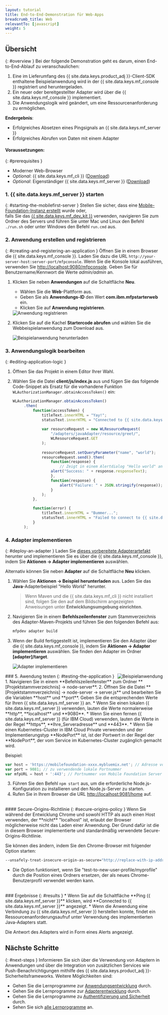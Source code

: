```yaml
---
layout: tutorial
title: End-to-End-Demonstration für Web-Apps
breadcrumb_title: Web
relevantTo: [javascript]
weight: 5
---
```

<!-- NLS_CHARSET=UTF-8 -->
## Übersicht
{: #overview }
Bei der folgende Demonstration geht es darum, einen End-to-End-Ablauf zu veranschaulichen: 

1. Eine im Lieferumfang des {{ site.data.keys.product_adj }}-Client-SDK enthaltene Beispielanwendung wird
in der {{ site.data.keys.mf_console }} registriert und heruntergeladen. 
2. Ein neuer oder bereitgestellter Adapter wird über die {{ site.data.keys.mf_console }} implementiert.  
3. Die Anwendungslogik wird geändert, um eine Ressourcenanforderung zu ermöglichen. 

**Endergebnis**:

* Erfolgreiches Absetzen eines Pingsignals an {{ site.data.keys.mf_server }}
* Erfolgreiches Abrufen von Daten mit einem Adapter

#### Voraussetzungen: 
{: #prerequisites }
* Moderner Web-Browser
* *Optional*: {{ site.data.keys.mf_cli }} ([Download]({{site.baseurl}}/downloads))
* *Optional*: Eigenständiger {{ site.data.keys.mf_server }} ([Download]({{site.baseurl}}/downloads))

### 1. {{ site.data.keys.mf_server }} starten
{: #starting-the-mobilefirst-server }
Stellen Sie sicher, dass eine [Mobile-Foundation-Instanz erstellt](../../bluemix/using-mobile-foundation) wurde oder,   
falls Sie das [{{ site.data.keys.mf_dev_kit }}](../../installation-configuration/development/mobilefirst) verwenden, navigieren
Sie zum Ordner des Servers und führen Sie unter Mac und Linux den Befehl `./run.sh` oder unter Windows den Befehl `run.cmd` aus.

### 2. Anwendung erstellen und registrieren
{: #creating-and-registering-an-application }
Öffnen Sie in einem Browser die {{ site.data.keys.mf_console }}. Laden Sie dazu die URL `http://your-server-host:server-port/mfpconsole`. Wenn Sie die Konsole lokal ausführen, verwenden Sie [http://localhost:9080/mfpconsole](http://localhost:9080/mfpconsole). Geben Sie für Benutzername/Kennwort die Werte *admin/admin* an.

1. Klicken Sie neben **Anwendungen** auf die Schaltfläche **Neu**. 
    * Wählen Sie die **Web**-Plattform aus. 
    * Geben Sie als **Anwendungs-ID** den Wert **com.ibm.mfpstarterweb** ein. 
    * Klicken Sie auf **Anwendung registrieren**. 

    <img class="gifplayer" alt="Anwendung registrieren" src="register-an-application-web.png"/>

2. Klicken Sie auf die Kachel **Startercode abrufen** und wählen Sie die Webbeispielanwendung zum Download aus. 

    <img class="gifplayer" alt="Beispielanwendung herunterladen" src="download-starter-code-web.png"/>

### 3. Anwendungslogik bearbeiten
{: #editing-application-logic }
1. Öffnen Sie das Projekt in einem Editor Ihrer Wahl. 

2. Wählen Sie die Datei **client/js/index.js** aus und fügen Sie das folgende Code-Snippet als Ersatz für die vorhandene Funktion `WLAuthorizationManager.obtainAccessToken()` ein:

   ```javascript
   WLAuthorizationManager.obtainAccessToken()
        .then(
            function(accessToken) {
                titleText.innerHTML = "Yay!";
                statusText.innerHTML = "Connected to {{ site.data.keys.mf_server }}";
                
                var resourceRequest = new WLResourceRequest(
                    "/adapters/javaAdapter/resource/greet/",
                    WLResourceRequest.GET
                );
                
                resourceRequest.setQueryParameter("name", "world");
                resourceRequest.send().then(
                    function(response) {
                        // Zeigt in einem Alertdialog "Hello world" an
                    alert("Success: " + response.responseText);
                    },
                    function(response) {
                        alert("Failure: " + JSON.stringify(response));
                    }
                );
            },

            function(error) {
                titleText.innerHTML = "Bummer...";
                statusText.innerHTML = "Failed to connect to {{ site.data.keys.mf_server }}";
            }
        );
   ```

### 4. Adapter implementieren
{: #deploy-an-adapter }
Laden Sie [dieses vorbereitete Adapterartefakt](../javaAdapter.adapter) herunter und implementieren Sie
es über die {{ site.data.keys.mf_console }}, indem Sie **Aktionen → Adapter implementieren** auswählen. 

Alternativ können Sie neben **Adapter** auf die Schaltfläche **Neu** klicken.   

1. Wählen Sie **Aktionen → Beispiel herunterladen** aus. Laden Sie das **Java**-Adapterbeispiel "Hello World" herunter. 

   > Wenn Maven und die {{ site.data.keys.mf_cli }} nicht installiert sind,
folgen Sie den auf dem Bildschirm angezeigten Anweisungen unter **Entwicklungsumgebung einrichten**.



2. Navigieren Sie in einem **Befehlszeilenfenster** zum Stammverzeichnis des Adapter-Maven-Projekts und führen Sie den
folgenden Befehl aus: 

   ```bash
   mfpdev adapter build
   ```

3. Wenn der Build fertiggestellt ist, implementieren Sie den Adapter über die
{{ site.data.keys.mf_console }}, indem Sie **Aktionen → Adapter implementieren** auswählen. Sie finden den Adapter im Ordner
**[adapter]/target**. 

    <img class="gifplayer" alt="Adapter implementieren" src="create-an-adapter.png"/>   


<img src="web-success.png" alt="Beispielanwendung" style="float:right"/>
### 5. Awendung testen
{: #testing-the-application }
1. Navigieren Sie in einem **Befehlszeilenfenster** zum Ordner **[Projektstammverzeichnis] → node-server**.
2. Öffnen Sie die Datei **[Projektstammverzeichnis] → node-server → server.js** und bearbeiten Sie die Variablen **host** und **port**. Geben Sie die entsprechenden Werte für Ihren {{ site.data.keys.mf_server }} an.
    * Wenn Sie einen lokalen {{ site.data.keys.mf_server }} verwenden, lauten die Werte normalerweise **http**, **localhost** und **9080**.
    * Wenn Sie einen fernen {{ site.data.keys.mf_server }} (für IBM Cloud) verwenden, lauten die Werte in der Regel **https**, **Ihre_Serveradresse** und **443**.
    * Wenn Sie einen Kubernetes-Cluster in IBM Cloud Private verwenden und der Implementierungstyp **NodePort** ist, ist der Portwert in der Regel der **NodePort**, der vom Service im Kubernetes-Cluster zugänglich gemacht wird.

   Beispiel:  

   ```javascript
   var host = 'https://mobilefoundation-xxxx.mybluemix.net'; // Adresse von Mobile Foundation Server
   var port = 9081; // zu verwendende lokale Portnummer
   var mfpURL = host + ':443'; // Portnummer von Mobile Foundation Server
   ```
3. Führen Sie den Befehl `npm start` aus, um die erforderliche Node.js-Konfiguration zu installieren und den Node.js-Server zu starten.
4. Rufen Sie in Ihrem Browser die URL [http://localhost:9081/home](http://localhost:9081/home) auf.

<br>
#### Secure-Origins-Richtlinie
{: #secure-origins-policy }
Wenn Sie während der Entwicklung Chrome und sowohl HTTP als auch einen Host verwenden, der **nicht** "localhost" ist, erlaubt der Browser möglicherweise nicht das Laden einer Anwendung. Der Grund dafür ist die in diesem Browser implementierte und standardmäßig verwendete Secure-Origins-Richtlinie.

Sie können dies ändern, indem Sie den Chrome-Browser mit folgender Option starten:

```bash
--unsafely-treat-insecure-origin-as-secure="http://replace-with-ip-address-or-host:port-number" --user-data-dir=/test-to-new-user-profile/myprofile
```

- Die Option funktioniert, wenn Sie "test-to-new-user-profile/myprofile" durch die Position eines Ordners ersetzen, der als neues Chrome-Benutzerprofil verwendet werden kann.

<br clear="all"/>
### Ergebnisse
{: #results }
* Wenn Sie auf die Schaltfläche **Ping {{ site.data.keys.mf_server }}** klicken, wird **Connected to {{ site.data.keys.mf_server }}** angezeigt.
* Wenn die Anwendung eine Verbindung zu {{ site.data.keys.mf_server }} herstellen konnte, findet ein Ressourcenanforderungsaufruf unter Verwendung des implementierten Java-Adapters statt.

Die Antwort des Adapters wird in Form eines Alerts angezeigt.

## Nächste Schritte
{: #next-steps }
Informieren Sie sich über die Verwendung von Adaptern in Anwendungen und über die Integration von zusätzlichen Services wie Push-Benachrichtigungen mithilfe des {{ site.data.keys.product_adj }}-Sicherheitsframeworks. Weitere Möglichkeiten sind:

- Gehen Sie die Lernprogramme zur [Anwendungsentwicklung](../../application-development/) durch.
- Gehen Sie die Lernprogramme zur [Adapterentwicklung](../../adapters/) durch.
- Gehen Sie die Lernprogramme zu [Authentifizierung und Sicherheit](../../authentication-and-security/) durch.
- Sehen Sie sich [alle Lernprogramme](../../all-tutorials) an.
